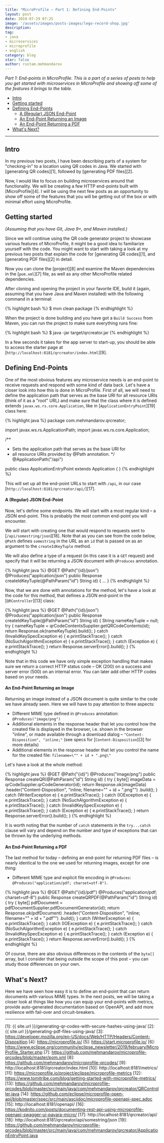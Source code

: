```yaml
---
title: "MicroProfile – Part 1: Defining End-Points"
layout: post
date: 2019-07-29 07:25
image: '/assets/images/posts-images/lego-record-shop.jpg'
description:
tag:
- java
- microservices
- microprofile
- english
category: blog
star: false
author: rustam.mehmandarov
---
```


_Part 1: End-points in MicroProfile. This is a part of a series of posts to help you get started with microservices in MicroProfile and showing off some of the features it brings to the table._

- [Intro](#intro)
- [Getting started](#getting-started)
- [Defining End-Points](#defining-end-points)
    - [A (Regular) JSON End-Point](#a-regular-json-end-point)
    - [An End-Point Returning an Image](#an-end-point-returning-an-image)
    - [An End-Point Returning a PDF](#an-end-point-returning-a-pdf)
- [What's Next?](#whats-next)

---

## Intro

In my previous two posts, I have been describing parts of a system for "checking-in" to a location using QR codes in Java. We started with [generating QR codes][1], followed by [generating PDF files][2].

Now, I would like to focus on building microservices around that functionality. We will be creating a few HTTP end-points built with [MicroProfile][4]. I will be using the next few posts as an opportunity to show off some of the features that you will be getting out of the box or with minimal effort using MicroProfile.
 
## Getting started

_(Assuming that you have Git, Java 9+, and Maven installed.)_

Since we will continue using the QR code generator project to showcase various features of MicroProfile, it might be a good idea to familiarize yourself with the code. You might want to start with taking a look at my previous two posts that explain the code for [generating QR codes][1], and [generating PDF files][2] in detail.

Now you can clone the [project][8] and examine the Maven dependencies in the [`pom.xml`][7] file, as well as any other MicroProfile related dependencies.

After cloning and opening the project in your favorite IDE, build it (again, assuming that you have Java and Maven installed) with the following command in a terminal:

{% highlight bash %}
$ mvn clean package
{% endhighlight %}

When the project is done building and you have got a `Build Success` from Maven, you can run the project to make sure everything runs fine:

{% highlight bash %}
$ java -jar target/qrcreator.jar
{% endhighlight %}

In a few seconds it takes for the app server to start-up, you should be able to access the starter page at [`http://localhost:8181/qrcreator/index.html`][9].

## Defining End-Points

One of the most obvious features any microservice needs is an end-point to receive requests and respond with some kind of data back. Let's have a closer look into how this is done in MicroProfile. First of all, we will need to define the application path that serves as the base URI for all resource URIs (think of it as a "root" URL) and make sure that the class where it is defined extends `javax.ws.rs.core.Application`, like in [`ApplicationEntryPoint`][19] class here:

{% highlight java %}
package com.mehmandarov.qrcreator;

import javax.ws.rs.ApplicationPath;
import javax.ws.rs.core.Application;

/**
 * Sets the application path that serves as the base URI for
 * all resource URIs provided by @Path annotation.
 */
@ApplicationPath("/api")

public class ApplicationEntryPoint extends Application {
}
{% endhighlight %}

This will set up all the end-point URLs to start with `/api`, in our case [`http://localhost:8181/qrcreator/api/`][17].

#### A (Regular) JSON End-Point

Now, let's define some endpoints. We will start with a most regular kind – a JSON end-point. This is probably the most common end-point you will encounter.

We will start with creating one that would respond to requests sent to [`/api/somestring/json`][18]. Note that as you can see from the code below, `@Path` defines `somestring` in the URL as an `id` that is passed on as an argument to the `createIdKeyTuple` method.

We will also define a type of a request (in this case it is a `GET` request) and specify that it will be returning a JSON document with `@Produces` annotation.

{% highlight java %}
@GET
@Path("{id}/json")
@Produces("application/json")
public Response createIdKeyTuple(@PathParam("id") String id) {
    ...
}
{% endhighlight %}

Now, that we are done with annotations for the method, let's have a look at the code for this method, that defines a JSON end-point in the [`QRController`][13] class:

{% highlight java %}
@GET
@Path("{id}/json")
@Produces("application/json")
public Response createIdKeyTuple(@PathParam("id") String id) {
    String nameKeyTuple = null;
    try {
        nameKeyTuple = qrCodeContentsSupplier.getQRCodeContents(id);
        return Response.ok(nameKeyTuple).build();
    } catch (InvalidKeySpecException e) {
        e.printStackTrace();
    } catch (NoSuchAlgorithmException e) {
        e.printStackTrace();
    } catch (Exception e) {
        e.printStackTrace();
    }
    return Response.serverError().build();
}
{% endhighlight %}

Note that in this code we have only simple exception handling that makes sure we return a correct HTTP status code – OK (200) on a success and server error (500) on an internal error. You can later add other HTTP codes based on your needs.

#### An End-Point Returning an Image

Returning an image instead of a JSON document is quite similar to the code we have already seen. Here we will have to pay attention to three aspects:

* Different MIME type defined in `@Produces` annotation: `@Produces("image/png")`
* Additional elements in the response header that let you control how the created file is displayed in the browser, i.e. shown in the browser "inline", or made available through a download dialog – `"Content-Disposition", "inline;"` (see specs for [`Content-Disposition`][3] for more details)
* Additional elements in the response header that let you control the name for the created file: `filename=\"" + id + ".png\"`

Let's have a look at the whole method:

{% highlight java %}
@GET
@Path("{id}")
@Produces("image/png")
public Response createQR(@PathParam("id") String id) {
    try {
        byte[] imageData = qrCodeSupplier.qrCodeGenerator(id);
        return Response.ok(imageData)
            .header("Content-Disposition", "inline; filename=\"" + id + ".png\"")
            .build();
    } catch (WriterException e) {
        e.printStackTrace();
    } catch (IOException e) {
        e.printStackTrace();
    } catch (NoSuchAlgorithmException e) {
        e.printStackTrace();
    } catch (InvalidKeySpecException e) {
        e.printStackTrace();
    } catch (Exception e) {
        e.printStackTrace();
    }
    return Response.serverError().build();
}
{% endhighlight %}

It is worth noting that the number of `catch` statements in the `try...catch` clause will vary and depend on the number and type of exceptions that can be thrown by the underlying methods.

#### An End-Point Returning a PDF

The last method for today – defining an end-point for returning PDF files – is nearly identical to the one we used for returning images, except for one thing:

* Different MIME type and explicit file encoding in `@Produces`: `@Produces("application/pdf; charset=utf-8")`.


{% highlight java %}
@GET
@Path("{id}/pdf")
@Produces("application/pdf; charset=utf-8")
public Response createQRPDF(@PathParam("id") String id) {
    try {
        byte[] pdfDocument = pdfDocumentSupplier.pdfDocumentGenerator(id);
        return Response.ok(pdfDocument)
            .header("Content-Disposition", "inline; filename=\"" + id + ".pdf\"")
            .build();
    } catch (WriterException e) {
        e.printStackTrace();
    } catch (IOException e) {
        e.printStackTrace();
    } catch (NoSuchAlgorithmException e) {
        e.printStackTrace();
    } catch (InvalidKeySpecException e) {
        e.printStackTrace();
    } catch (Exception e) {
        e.printStackTrace();
    }
    return Response.serverError().build();
}
{% endhighlight %}

Of course, there are also obvious differences in the contents of the `byte[]` array, but I consider that being outside the scope of this post – you can study those differences on your own.

## What's Next?

Here we have seen how easy it is to define an end-point that can return documents with various MIME types. In the next posts, we will be taking a closer look at things like how you can equip your end-points with metrics, provide auto-generated documentation based on OpenAPI, and add more resilience with fail-over and circuit-breakers.

---
 
[1]: {{ site.url }}/generating-qr-codes-with-secure-hashes-using-java/
[2]: {{ site.url }}/generating-pdf-files-using-java/
[3]: https://developer.mozilla.org/en-US/docs/Web/HTTP/Headers/Content-Disposition
[4]: https://microprofile.io/
[5]: https://start.microprofile.io/
[6]: https://www.eclipse.org/community/eclipse_newsletter/2019/february/MicroProfile_Starter.php
[7]: https://github.com/mehmandarov/microprofile-qrcodes/blob/master/pom.xml
[8]: https://github.com/mehmandarov/microprofile-qrcodes/
[9]: http://localhost:8181/qrcreator/index.html
[10]: http://localhost:8181/metrics/
[11]: https://microprofile.io/project/eclipse/microprofile-metrics
[12]: https://www.tomitribe.com/blog/getting-started-with-microprofile-metrics/
[13]: https://github.com/mehmandarov/microprofile-qrcodes/blob/master/src/main/java/com/mehmandarov/qrcreator/QRController.java
[14]: https://github.com/eclipse/microprofile-open-api/blob/master/spec/src/main/asciidoc/microprofile-openapi-spec.adoc
[15]: http://localhost:8181/openapi/
[16]: https://kodnito.com/posts/documenting-rest-api-using-microprofile-openapi-swagger-ui-payara-micro/
[17]: http://localhost:8181/qrcreator/api/
[18]: http://localhost:8181/qrcreator/api/somestring/json
[19]: https://github.com/mehmandarov/microprofile-qrcodes/blob/master/src/main/java/com/mehmandarov/qrcreator/ApplicationEntryPoint.java
